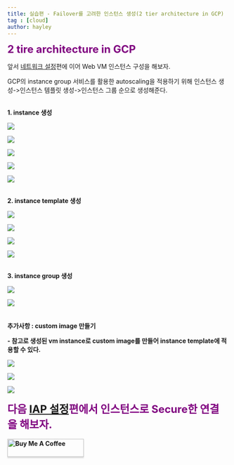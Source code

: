 ```yaml
---
title: 실습편 - Failover를 고려한 인스턴스 생성(2 tier architecture in GCP)
tag : [cloud]
author: hayley
---
```


<font size="5" color="purple"><b>2 tire architecture in GCP</b></font>
<p> 앞서 <a href="https://hayleyshim.github.io/blog/gcp2">네트워크 설정</a>편에 이어 Web VM 인스턴스 구성을 해보자.
<p> GCP의 instance group 서비스를 활용한 autoscaling을 적용하기 위해 인스턴스 생성->인스턴스 템플릿 생성->인스턴스 그룹 순으로 생성해준다.
<br>
<br>
<p><b>1. instance 생성
<p><img src="https://github.com/hayleyshim/hayleyshim.github.io/blob/master/assets/images/projects/instance1.PNG?raw=true">
<p><img src="https://github.com/hayleyshim/hayleyshim.github.io/blob/master/assets/images/projects/instance2.PNG?raw=true">
<p><img src="https://github.com/hayleyshim/hayleyshim.github.io/blob/master/assets/images/projects/instance3.PNG?raw=true"> 
<p><img src="https://github.com/hayleyshim/hayleyshim.github.io/blob/master/assets/images/projects/instance4.PNG?raw=true">  
<p><img src="https://github.com/hayleyshim/hayleyshim.github.io/blob/master/assets/images/projects/instance5.PNG?raw=true"> 
<br>
<br>
<p><b>2. instance template 생성  
<p><img src="https://github.com/hayleyshim/hayleyshim.github.io/blob/master/assets/images/projects/instance6.PNG?raw=true"> 
<p><img src="https://github.com/hayleyshim/hayleyshim.github.io/blob/master/assets/images/projects/instance7.PNG?raw=true"> 
<p><img src="https://github.com/hayleyshim/hayleyshim.github.io/blob/master/assets/images/projects/instance8.PNG?raw=true">  
<p><img src="https://github.com/hayleyshim/hayleyshim.github.io/blob/master/assets/images/projects/instance9.PNG?raw=true">    
<br>  
<br>
<p><b>3. instance group 생성    
<p><img src="https://github.com/hayleyshim/hayleyshim.github.io/blob/master/assets/images/projects/instance10.PNG?raw=true">  
<p><img src="https://github.com/hayleyshim/hayleyshim.github.io/blob/master/assets/images/projects/instance11.PNG?raw=true">    
<br>  
<br>  
<br>추가사항 : custom image 만들기
<p>- 참고로 생성된 vm instance로 custom image를 만들어 instance template에 적용할 수 있다.
<p><img src="https://github.com/hayleyshim/hayleyshim.github.io/blob/master/assets/images/projects/instance12.PNG?raw=true">  
<p><img src="https://github.com/hayleyshim/hayleyshim.github.io/blob/master/assets/images/projects/instance13.PNG?raw=true">  
<p><img src="https://github.com/hayleyshim/hayleyshim.github.io/blob/master/assets/images/projects/instance14.PNG?raw=true">       
<br>  
<br>
<font size="5" color="purple"><b>다음 <a href="https://hayleyshim.github.io/blog/gcp4">IAP 설정</a>편에서 인스턴스로 Secure한 연결을 해보자.</b></font>
<br>
<br> 
<a href="https://www.buymeacoffee.com/yhshim17" target="_blank"><img src="https://www.buymeacoffee.com/assets/img/custom_images/orange_img.png" alt="Buy Me A Coffee" style="height: 41px !important;width: 174px !important;box-shadow: 0px 3px 2px 0px rgba(190, 190, 190, 0.5) !important;-webkit-box-shadow: 0px 3px 2px 0px rgba(190, 190, 190, 0.5) !important;" ></a>
